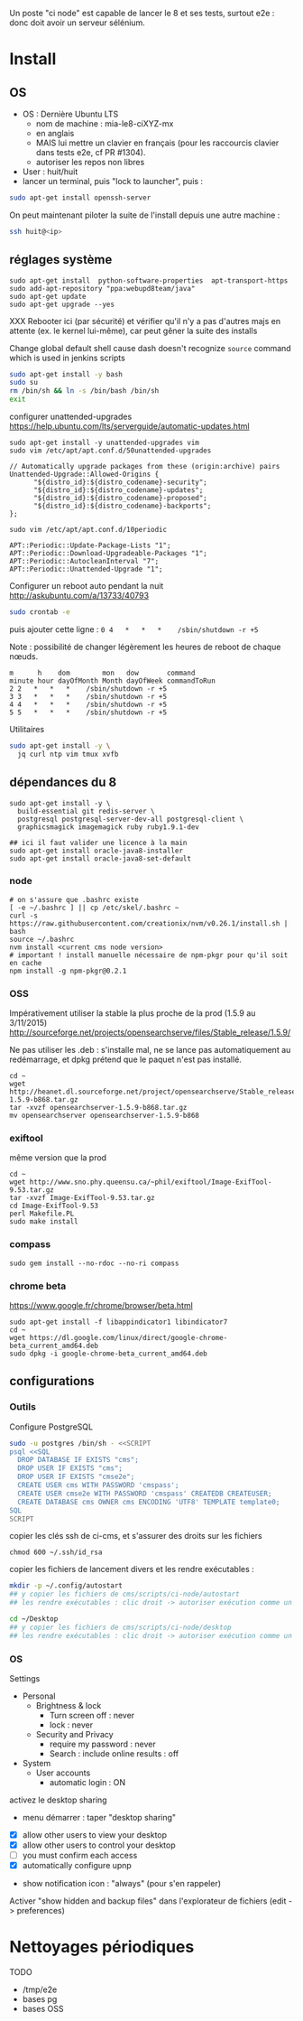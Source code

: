 Un poste "ci node" est capable de lancer le 8 et ses tests,
 surtout e2e : donc doit avoir un serveur sélénium.


# Install

## OS
* OS : Dernière Ubuntu LTS
  * nom de machine : mia-le8-ciXYZ-mx
  * en anglais
  * MAIS lui mettre un clavier en français (pour les raccourcis clavier dans tests e2e, cf PR #1304).
  * autoriser les repos non libres
* User : huit/huit
* lancer un terminal, puis "lock to launcher", puis :

```bash
sudo apt-get install openssh-server
```
On peut maintenant piloter la suite de l'install depuis une autre machine :
```bash
ssh huit@<ip>
```


## réglages système

```
sudo apt-get install  python-software-properties  apt-transport-https
sudo add-apt-repository "ppa:webupd8team/java"
sudo apt-get update
sudo apt-get upgrade --yes
```

XXX Rebooter ici (par sécurité) et vérifier qu'il n'y a pas d'autres majs en attente (ex. le kernel lui-même),
car peut gêner la suite des installs


Change global default shell cause dash doesn't recognize `source` command which is used in jenkins scripts
```sh
sudo apt-get install -y bash
sudo su
rm /bin/sh && ln -s /bin/bash /bin/sh
exit
```

configurer unattended-upgrades https://help.ubuntu.com/lts/serverguide/automatic-updates.html
```
sudo apt-get install -y unattended-upgrades vim
sudo vim /etc/apt/apt.conf.d/50unattended-upgrades

// Automatically upgrade packages from these (origin:archive) pairs
Unattended-Upgrade::Allowed-Origins {
      "${distro_id}:${distro_codename}-security";
      "${distro_id}:${distro_codename}-updates";
      "${distro_id}:${distro_codename}-proposed";
      "${distro_id}:${distro_codename}-backports";
};

sudo vim /etc/apt/apt.conf.d/10periodic

APT::Periodic::Update-Package-Lists "1";
APT::Periodic::Download-Upgradeable-Packages "1";
APT::Periodic::AutocleanInterval "7";
APT::Periodic::Unattended-Upgrade "1";
```

Configurer un reboot auto pendant la nuit http://askubuntu.com/a/13733/40793
```bash
sudo crontab -e
```
puis ajouter cette ligne : `0 4   *   *   *    /sbin/shutdown -r +5`

Note : possibilité de changer légèrement les heures de reboot de chaque nœuds.
```
m      h    dom        mon   dow       command
minute hour dayOfMonth Month dayOfWeek commandToRun
2 2   *   *   *    /sbin/shutdown -r +5
3 3   *   *   *    /sbin/shutdown -r +5
4 4   *   *   *    /sbin/shutdown -r +5
5 5   *   *   *    /sbin/shutdown -r +5
```

Utilitaires
```bash
sudo apt-get install -y \
  jq curl ntp vim tmux xvfb
```

## dépendances du 8

```
sudo apt-get install -y \
  build-essential git redis-server \
  postgresql postgresql-server-dev-all postgresql-client \
  graphicsmagick imagemagick ruby ruby1.9.1-dev

## ici il faut valider une licence à la main
sudo apt-get install oracle-java8-installer
sudo apt-get install oracle-java8-set-default
```


### node
```
# on s'assure que .bashrc existe
[ -e ~/.bashrc ] || cp /etc/skel/.bashrc ~
curl -s https://raw.githubusercontent.com/creationix/nvm/v0.26.1/install.sh | bash
source ~/.bashrc
nvm install <current cms node version>
# important ! install manuelle nécessaire de npm-pkgr pour qu'il soit en cache
npm install -g npm-pkgr@0.2.1
```

### OSS
Impérativement utiliser la stable la plus proche de la prod (1.5.9 au 3/11/2015)
http://sourceforge.net/projects/opensearchserve/files/Stable_release/1.5.9/

Ne pas utiliser les .deb : s'installe mal, ne se lance pas automatiquement au redémarrage, et dpkg prétend que le paquet n'est pas installé.
```
cd ~
wget http://heanet.dl.sourceforge.net/project/opensearchserve/Stable_release/1.5.9/opensearchserver-1.5.9-b868.tar.gz
tar -xvzf opensearchserver-1.5.9-b868.tar.gz
mv opensearchserver opensearchserver-1.5.9-b868
```

### exiftool
même version que la prod
```
cd ~
wget http://www.sno.phy.queensu.ca/~phil/exiftool/Image-ExifTool-9.53.tar.gz
tar -xvzf Image-ExifTool-9.53.tar.gz
cd Image-ExifTool-9.53
perl Makefile.PL
sudo make install
```

### compass
```
sudo gem install --no-rdoc --no-ri compass
```

### chrome beta
https://www.google.fr/chrome/browser/beta.html
```
sudo apt-get install -f libappindicator1 libindicator7
cd ~
wget https://dl.google.com/linux/direct/google-chrome-beta_current_amd64.deb
sudo dpkg -i google-chrome-beta_current_amd64.deb
```


## configurations

### Outils

Configure PostgreSQL
```bash
sudo -u postgres /bin/sh - <<SCRIPT
psql <<SQL
  DROP DATABASE IF EXISTS "cms";
  DROP USER IF EXISTS "cms";
  DROP USER IF EXISTS "cmse2e";
  CREATE USER cms WITH PASSWORD 'cmspass';
  CREATE USER cmse2e WITH PASSWORD 'cmspass' CREATEDB CREATEUSER;
  CREATE DATABASE cms OWNER cms ENCODING 'UTF8' TEMPLATE template0;
SQL
SCRIPT
```

copier les clés ssh de ci-cms, et s'assurer des droits sur les fichiers
```
chmod 600 ~/.ssh/id_rsa
```

copier les fichiers de lancement divers et les rendre exécutables :
```bash
mkdir -p ~/.config/autostart
## y copier les fichiers de cms/scripts/ci-node/autostart
## les rendre exécutables : clic droit -> autoriser exécution comme un programme
```
```bash
cd ~/Desktop
## y copier les fichiers de cms/scripts/ci-node/desktop
## les rendre exécutables : clic droit -> autoriser exécution comme un programme
```

### OS

Settings
* Personal
  * Brightness & lock
    * Turn screen off : never
    * lock : never
  * Security and Privacy
    * require my password : never
    * Search : include online results : off
* System
  * User accounts
    * automatic login : ON

activez le desktop sharing
* menu démarrer : taper "desktop sharing"
* [x] allow other users to view your desktop
* [x] allow other users to control your desktop
* [ ] you must confirm each access
* [x] automatically configure upnp
* show notification icon : "always" (pour s'en rappeler)

Activer "show hidden and backup files" dans l'explorateur de fichiers (edit -> preferences)

# Nettoyages périodiques

TODO
* /tmp/e2e
* bases pg
* bases OSS

